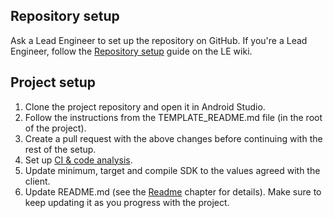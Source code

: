 ## Repository setup

Ask a Lead Engineer to set up the repository on GitHub. If you're a Lead Engineer, follow the [Repository setup](https://github.com/infinum/LE-wiki/wiki/Repository-setup) guide on the LE wiki.

## Project setup

1. Clone the project repository and open it in Android Studio.
2. Follow the instructions from the TEMPLATE_README.md file (in the root of the project).
3. Create a pull request with the above changes before continuing with the rest of the setup.
4. Set up [CI & code analysis](/books/android/ci-and-code-analysis/continuous-integration).
5. Update minimum, target and compile SDK to the values agreed with the client.
6. Update README.md (see the [Readme](/books/android/building-quality-apps/project-readme) chapter for details). Make sure to keep updating it as you progress with the project.
